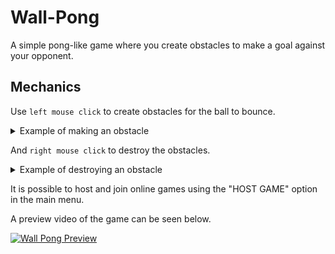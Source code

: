 # Wall-Pong
 A simple pong-like game where you create obstacles to make a goal against your opponent.

## Mechanics
 Use `left mouse click` to create obstacles for the ball to bounce.
 
 <details>
 <summary>Example of making an obstacle</summary>
  
 ![Create Wall gif](/Images/create-wall.gif)
  
</details>

 
 And `right mouse click` to destroy the obstacles.
 
 <details>
 <summary>Example of destroying an obstacle</summary>
 
 ![Destroy Wall gif](/Images/destroy-wall.gif)
 
 </details>
 
 It is possible to host and join online games using the "HOST GAME" option in the main menu.
 
 A preview video of the game can be seen below.
 
 [![Wall Pong Preview](https://img.youtube.com/vi/etMbeDBqh08/0.jpg)](https://www.youtube.com/watch?v=etMbeDBqh08)

